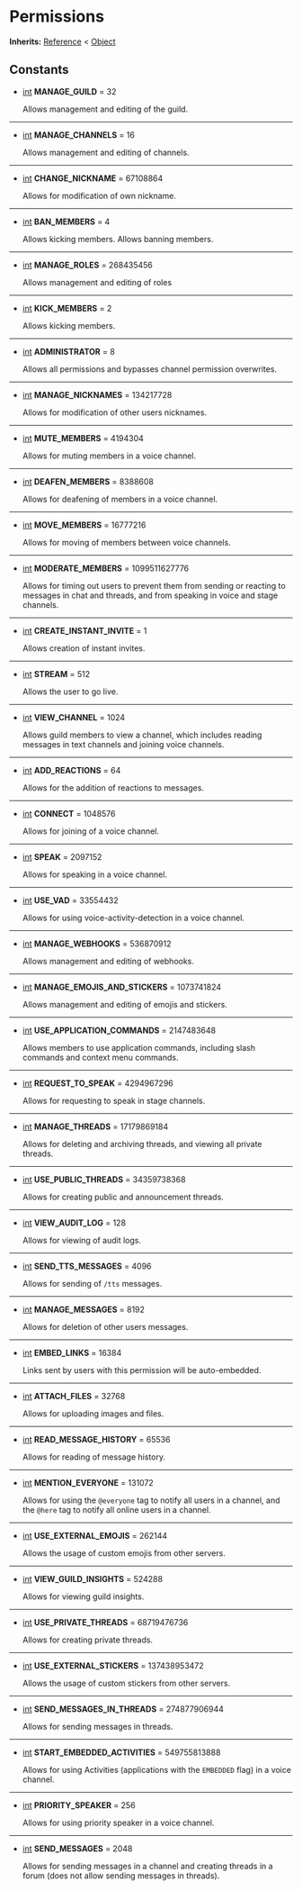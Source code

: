   
# Permissions
  
**Inherits:** [Reference](https://docs.godotengine.org/en/3.5/classes/class_reference.html) < [Object](https://docs.godotengine.org/en/3.5/classes/class_object.html)  
  
  
## Constants
  
- <a name="constant-MANAGE-GUILD"></a>[int](https://docs.godotengine.org/en/3.5/classes/class_int.html) **MANAGE\_GUILD** = 32  
  
	Allows management and editing of the guild.  
________________

- <a name="constant-MANAGE-CHANNELS"></a>[int](https://docs.godotengine.org/en/3.5/classes/class_int.html) **MANAGE\_CHANNELS** = 16  
  
	Allows management and editing of channels.  
________________

- <a name="constant-CHANGE-NICKNAME"></a>[int](https://docs.godotengine.org/en/3.5/classes/class_int.html) **CHANGE\_NICKNAME** = 67108864  
  
	Allows for modification of own nickname.  
________________

- <a name="constant-BAN-MEMBERS"></a>[int](https://docs.godotengine.org/en/3.5/classes/class_int.html) **BAN\_MEMBERS** = 4  
  
	Allows kicking members.
	Allows banning members.  
________________

- <a name="constant-MANAGE-ROLES"></a>[int](https://docs.godotengine.org/en/3.5/classes/class_int.html) **MANAGE\_ROLES** = 268435456  
  
	Allows management and editing of roles  
________________

- <a name="constant-KICK-MEMBERS"></a>[int](https://docs.godotengine.org/en/3.5/classes/class_int.html) **KICK\_MEMBERS** = 2  
  
	Allows kicking members.  
________________

- <a name="constant-ADMINISTRATOR"></a>[int](https://docs.godotengine.org/en/3.5/classes/class_int.html) **ADMINISTRATOR** = 8  
  
	Allows all permissions and bypasses channel permission overwrites.  
________________

- <a name="constant-MANAGE-NICKNAMES"></a>[int](https://docs.godotengine.org/en/3.5/classes/class_int.html) **MANAGE\_NICKNAMES** = 134217728  
  
	Allows for modification of other users nicknames.  
________________

- <a name="constant-MUTE-MEMBERS"></a>[int](https://docs.godotengine.org/en/3.5/classes/class_int.html) **MUTE\_MEMBERS** = 4194304  
  
	Allows for muting members in a voice channel.  
________________

- <a name="constant-DEAFEN-MEMBERS"></a>[int](https://docs.godotengine.org/en/3.5/classes/class_int.html) **DEAFEN\_MEMBERS** = 8388608  
  
	Allows for deafening of members in a voice channel.  
________________

- <a name="constant-MOVE-MEMBERS"></a>[int](https://docs.godotengine.org/en/3.5/classes/class_int.html) **MOVE\_MEMBERS** = 16777216  
  
	Allows for moving of members between voice channels.  
________________

- <a name="constant-MODERATE-MEMBERS"></a>[int](https://docs.godotengine.org/en/3.5/classes/class_int.html) **MODERATE\_MEMBERS** = 1099511627776  
  
	Allows for timing out users to prevent them from sending
	or reacting to messages in chat and threads, and from speaking in voice
	and stage channels.  
________________

- <a name="constant-CREATE-INSTANT-INVITE"></a>[int](https://docs.godotengine.org/en/3.5/classes/class_int.html) **CREATE\_INSTANT\_INVITE** = 1  
  
	Allows creation of instant invites.  
________________

- <a name="constant-STREAM"></a>[int](https://docs.godotengine.org/en/3.5/classes/class_int.html) **STREAM** = 512  
  
	Allows the user to go live.  
________________

- <a name="constant-VIEW-CHANNEL"></a>[int](https://docs.godotengine.org/en/3.5/classes/class_int.html) **VIEW\_CHANNEL** = 1024  
  
	Allows guild members to view a channel, which includes reading messages
	in text channels and joining voice channels.  
________________

- <a name="constant-ADD-REACTIONS"></a>[int](https://docs.godotengine.org/en/3.5/classes/class_int.html) **ADD\_REACTIONS** = 64  
  
	Allows for the addition of reactions to messages.  
________________

- <a name="constant-CONNECT"></a>[int](https://docs.godotengine.org/en/3.5/classes/class_int.html) **CONNECT** = 1048576  
  
	Allows for joining of a voice channel.  
________________

- <a name="constant-SPEAK"></a>[int](https://docs.godotengine.org/en/3.5/classes/class_int.html) **SPEAK** = 2097152  
  
	Allows for speaking in a voice channel.  
________________

- <a name="constant-USE-VAD"></a>[int](https://docs.godotengine.org/en/3.5/classes/class_int.html) **USE\_VAD** = 33554432  
  
	Allows for using voice-activity-detection in a voice channel.  
________________

- <a name="constant-MANAGE-WEBHOOKS"></a>[int](https://docs.godotengine.org/en/3.5/classes/class_int.html) **MANAGE\_WEBHOOKS** = 536870912  
  
	Allows management and editing of webhooks.  
________________

- <a name="constant-MANAGE-EMOJIS-AND-STICKERS"></a>[int](https://docs.godotengine.org/en/3.5/classes/class_int.html) **MANAGE\_EMOJIS\_AND\_STICKERS** = 1073741824  
  
	Allows management and editing of emojis and stickers.  
________________

- <a name="constant-USE-APPLICATION-COMMANDS"></a>[int](https://docs.godotengine.org/en/3.5/classes/class_int.html) **USE\_APPLICATION\_COMMANDS** = 2147483648  
  
	Allows members to use application commands, including slash commands
	and context menu commands.  
________________

- <a name="constant-REQUEST-TO-SPEAK"></a>[int](https://docs.godotengine.org/en/3.5/classes/class_int.html) **REQUEST\_TO\_SPEAK** = 4294967296  
  
	Allows for requesting to speak in stage channels.  
________________

- <a name="constant-MANAGE-THREADS"></a>[int](https://docs.godotengine.org/en/3.5/classes/class_int.html) **MANAGE\_THREADS** = 17179869184  
  
	Allows for deleting and archiving threads, and viewing all private threads.  
________________

- <a name="constant-USE-PUBLIC-THREADS"></a>[int](https://docs.godotengine.org/en/3.5/classes/class_int.html) **USE\_PUBLIC\_THREADS** = 34359738368  
  
	Allows for creating public and announcement threads.  
________________

- <a name="constant-VIEW-AUDIT-LOG"></a>[int](https://docs.godotengine.org/en/3.5/classes/class_int.html) **VIEW\_AUDIT\_LOG** = 128  
  
	Allows for viewing of audit logs.  
________________

- <a name="constant-SEND-TTS-MESSAGES"></a>[int](https://docs.godotengine.org/en/3.5/classes/class_int.html) **SEND\_TTS\_MESSAGES** = 4096  
  
	Allows for sending of `/tts` messages.  
________________

- <a name="constant-MANAGE-MESSAGES"></a>[int](https://docs.godotengine.org/en/3.5/classes/class_int.html) **MANAGE\_MESSAGES** = 8192  
  
	Allows for deletion of other users messages.  
________________

- <a name="constant-EMBED-LINKS"></a>[int](https://docs.godotengine.org/en/3.5/classes/class_int.html) **EMBED\_LINKS** = 16384  
  
	Links sent by users with this permission will be auto-embedded.  
________________

- <a name="constant-ATTACH-FILES"></a>[int](https://docs.godotengine.org/en/3.5/classes/class_int.html) **ATTACH\_FILES** = 32768  
  
	Allows for uploading images and files.  
________________

- <a name="constant-READ-MESSAGE-HISTORY"></a>[int](https://docs.godotengine.org/en/3.5/classes/class_int.html) **READ\_MESSAGE\_HISTORY** = 65536  
  
	Allows for reading of message history.  
________________

- <a name="constant-MENTION-EVERYONE"></a>[int](https://docs.godotengine.org/en/3.5/classes/class_int.html) **MENTION\_EVERYONE** = 131072  
  
	Allows for using the `@everyone` tag to notify all users in a channel,
	and the `@here` tag to notify all online users in a channel.  
________________

- <a name="constant-USE-EXTERNAL-EMOJIS"></a>[int](https://docs.godotengine.org/en/3.5/classes/class_int.html) **USE\_EXTERNAL\_EMOJIS** = 262144  
  
	Allows the usage of custom emojis from other servers.  
________________

- <a name="constant-VIEW-GUILD-INSIGHTS"></a>[int](https://docs.godotengine.org/en/3.5/classes/class_int.html) **VIEW\_GUILD\_INSIGHTS** = 524288  
  
	Allows for viewing guild insights.  
________________

- <a name="constant-USE-PRIVATE-THREADS"></a>[int](https://docs.godotengine.org/en/3.5/classes/class_int.html) **USE\_PRIVATE\_THREADS** = 68719476736  
  
	Allows for creating private threads.  
________________

- <a name="constant-USE-EXTERNAL-STICKERS"></a>[int](https://docs.godotengine.org/en/3.5/classes/class_int.html) **USE\_EXTERNAL\_STICKERS** = 137438953472  
  
	Allows the usage of custom stickers from other servers.  
________________

- <a name="constant-SEND-MESSAGES-IN-THREADS"></a>[int](https://docs.godotengine.org/en/3.5/classes/class_int.html) **SEND\_MESSAGES\_IN\_THREADS** = 274877906944  
  
	Allows for sending messages in threads.  
________________

- <a name="constant-START-EMBEDDED-ACTIVITIES"></a>[int](https://docs.godotengine.org/en/3.5/classes/class_int.html) **START\_EMBEDDED\_ACTIVITIES** = 549755813888  
  
	Allows for using Activities (applications with the `EMBEDDED` flag)
	in a voice channel.  
________________

- <a name="constant-PRIORITY-SPEAKER"></a>[int](https://docs.godotengine.org/en/3.5/classes/class_int.html) **PRIORITY\_SPEAKER** = 256  
  
	Allows for using priority speaker in a voice channel.  
________________

- <a name="constant-SEND-MESSAGES"></a>[int](https://docs.godotengine.org/en/3.5/classes/class_int.html) **SEND\_MESSAGES** = 2048  
  
	Allows for sending messages in a channel and creating threads in a forum
	(does not allow sending messages in threads).
  
